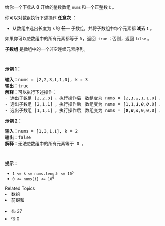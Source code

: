 <p>给你一个下标从 <strong>0</strong> 开始的整数数组 <code>nums</code> 和一个正整数 <code>k</code> 。</p>

<p>你可以对数组执行下述操作 <strong>任意次</strong> ：</p>

<ul> 
 <li>从数组中选出长度为 <code>k</code> 的 <strong>任一</strong> 子数组，并将子数组中每个元素都 <strong>减去</strong> <code>1</code> 。</li> 
</ul>

<p>如果你可以使数组中的所有元素都等于 <code>0</code> ，返回&nbsp; <code>true</code><em> </em>；否则，返回<em> </em><code>false</code><em> </em>。</p>

<p><strong>子数组</strong> 是数组中的一个非空连续元素序列。</p>

<p>&nbsp;</p>

<p><strong>示例 1：</strong></p>

<pre><strong>输入：</strong>nums = [2,2,3,1,1,0], k = 3
<strong>输出：</strong>true
<strong>解释：</strong>可以执行下述操作：
- 选出子数组 [2,2,3] ，执行操作后，数组变为 nums = [<em><strong>1</strong></em>,<em><strong>1</strong></em>,<em><strong>2</strong></em>,1,1,0] 。
- 选出子数组 [2,1,1] ，执行操作后，数组变为 nums = [1,1,<em><strong>1</strong></em>,<em><strong>0</strong></em>,<em><strong>0</strong></em>,0] 。
- 选出子数组 [1,1,1] ，执行操作后，数组变为 nums = [<em><strong>0</strong></em>,<em><strong>0</strong></em>,<em><strong>0</strong></em>,0,0,0] 。
</pre>

<p><strong>示例 2：</strong></p>

<pre><strong>输入：</strong>nums = [1,3,1,1], k = 2
<strong>输出：</strong>false
<strong>解释：</strong>无法使数组中的所有元素等于 0 。
</pre>

<p>&nbsp;</p>

<p><strong>提示：</strong></p>

<ul> 
 <li><code>1 &lt;= k &lt;= nums.length &lt;= 10<sup>5</sup></code></li> 
 <li><code>0 &lt;= nums[i] &lt;= 10<sup>6</sup></code></li> 
</ul>

<div><div>Related Topics</div><div><li>数组</li><li>前缀和</li></div></div><br><div><li>👍 37</li><li>👎 0</li></div>